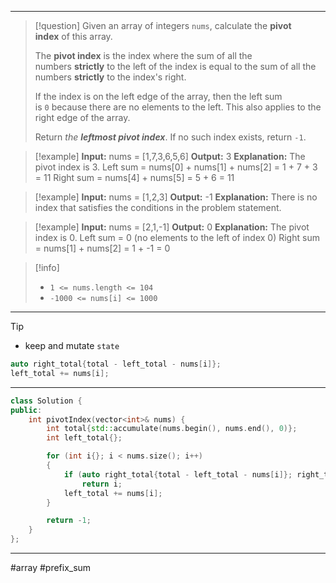 ___

> [!question] 
> Given an array of integers `nums`, calculate the **pivot index** of this array.
> 
> The **pivot index** is the index where the sum of all the numbers **strictly** to the left of the index is equal to the sum of all the numbers **strictly** to the index's right.
> 
> If the index is on the left edge of the array, then the left sum is `0` because there are no elements to the left. This also applies to the right edge of the array.
> 
> Return _the **leftmost pivot index**_. If no such index exists, return `-1`. 

> [!example] 
> **Input:** nums = [1,7,3,6,5,6]
**Output:** 3
**Explanation:**
The pivot index is 3.
Left sum = nums[0] + nums[1] + nums[2] = 1 + 7 + 3 = 11
Right sum = nums[4] + nums[5] = 5 + 6 = 11 

> [!example] 
> **Input:** nums = [1,2,3]
**Output:** -1
**Explanation:**
There is no index that satisfies the conditions in the problem statement. 

> [!example] 
> **Input:** nums = [2,1,-1]
**Output:** 0
**Explanation:**
The pivot index is 0.
Left sum = 0 (no elements to the left of index 0)
Right sum = nums[1] + nums[2] = 1 + -1 = 0 

> [!info] 
> - `1 <= nums.length <= 104`
> - `-1000 <= nums[i] <= 1000` 

___

> [!tip] 
> - keep and mutate `state`
> ```cpp
> auto right_total{total - left_total - nums[i]};
> left_total += nums[i];
> ```

___

```cpp
class Solution {
public:
    int pivotIndex(vector<int>& nums) {
        int total{std::accumulate(nums.begin(), nums.end(), 0)};
        int left_total{};

        for (int i{}; i < nums.size(); i++)
        {
            if (auto right_total{total - left_total - nums[i]}; right_total == left_total)
                return i;
            left_total += nums[i];
        }

        return -1;
    }
};
```

___

#array #prefix_sum